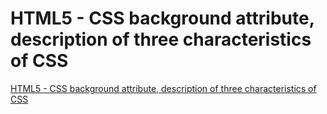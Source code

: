 # HTML5 - CSS background attribute, description of three characteristics of CSS
[HTML5 - CSS background attribute, description of three characteristics of CSS](https://aiwithcloud.com/2022/09/19/html5___css_background_attribute_description_of_three_characteristics_of_css/)